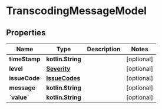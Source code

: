 
# TranscodingMessageModel

## Properties
| Name | Type | Description | Notes |
| ------------ | ------------- | ------------- | ------------- |
| **timeStamp** | **kotlin.String** |  |  [optional] |
| **level** | [**Severity**](Severity.md) |  |  [optional] |
| **issueCode** | [**IssueCodes**](IssueCodes.md) |  |  [optional] |
| **message** | **kotlin.String** |  |  [optional] |
| **&#x60;value&#x60;** | **kotlin.String** |  |  [optional] |



